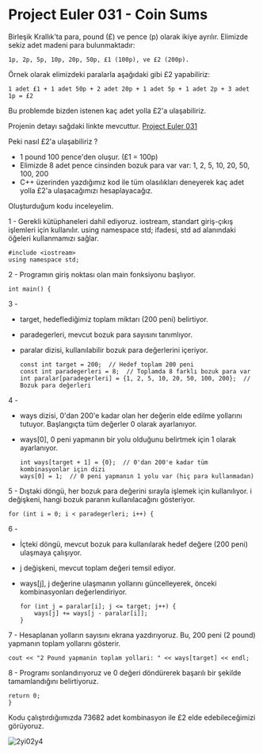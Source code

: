 # Project Euler 031 - Coin Sums

Birleşik Krallık'ta para, pound (£) ve pence (p) olarak ikiye ayrılır. Elimizde sekiz adet madeni para bulunmaktadır:

    1p, 2p, 5p, 10p, 20p, 50p, £1 (100p), ve £2 (200p).

Örnek olarak elimizdeki paralarla aşağıdaki gibi £2 yapabiliriz:

    1 adet £1 + 1 adet 50p + 2 adet 20p + 1 adet 5p + 1 adet 2p + 3 adet 1p = £2

Bu problemde bizden istenen kaç adet yolla £2'a ulaşabiliriz.

Projenin detayı sağdaki linkte mevcuttur. [Project Euler 031](https://projecteuler.net/problem=31)

Peki nasıl £2'a ulaşabiliriz ?

- 1 pound 100 pence'den oluşur. (£1 = 100p)
- Elimizde 8 adet pence cinsinden bozuk para var var: 1, 2, 5, 10, 20, 50, 100, 200
- C++ üzerinden yazdığımız kod ile tüm olasılıkları deneyerek kaç adet yolla £2'a ulaşacağımızı hesaplayacağız.


Oluşturduğum kodu inceleyelim.

1 - Gerekli kütüphaneleri dahil ediyoruz. iostream, standart giriş-çıkış işlemleri için kullanılır. using namespace std; ifadesi, std ad alanındaki öğeleri kullanmamızı sağlar.

    #include <iostream>
    using namespace std;

    
2 - Programın giriş noktası olan main fonksiyonu başlıyor.
 
    int main() {
3 - 
- target, hedeflediğimiz toplam miktarı (200 peni) belirtiyor.
- paradegerleri, mevcut bozuk para sayısını tanımlıyor.
- paralar dizisi, kullanılabilir bozuk para değerlerini içeriyor. 

      const int target = 200;  // Hedef toplam 200 peni
      const int paradegerleri = 8;  // Toplamda 8 farklı bozuk para var
      int paralar[paradegerleri] = {1, 2, 5, 10, 20, 50, 100, 200};  // Bozuk para değerleri

4 - 
- ways dizisi, 0'dan 200'e kadar olan her değerin elde edilme yollarını tutuyor. Başlangıçta tüm değerler 0 olarak ayarlanıyor.
- ways[0], 0 peni yapmanın bir yolu olduğunu belirtmek için 1 olarak ayarlanıyor.

      int ways[target + 1] = {0};  // 0'dan 200'e kadar tüm kombinasyonlar için dizi
      ways[0] = 1;  // 0 peni yapmanın 1 yolu var (hiç para kullanmadan)

5 - Dıştaki döngü, her bozuk para değerini sırayla işlemek için kullanılıyor. i değişkeni, hangi bozuk paranın kullanılacağını gösteriyor.

    for (int i = 0; i < paradegerleri; i++) {
6 - 
- İçteki döngü, mevcut bozuk para kullanılarak hedef değere (200 peni) ulaşmaya çalışıyor.
- j değişkeni, mevcut toplam değeri temsil ediyor.
- ways[j], j değerine ulaşmanın yollarını güncelleyerek, önceki kombinasyonları değerlendiriyor.

      for (int j = paralar[i]; j <= target; j++) {
          ways[j] += ways[j - paralar[i]];
      }
7 - Hesaplanan yolların sayısını ekrana yazdırıyoruz. Bu, 200 peni (2 pound) yapmanın toplam yollarını gösterir.

    cout << "2 Pound yapmanin toplam yollari: " << ways[target] << endl;

8 - Programı sonlandırıyoruz ve 0 değeri döndürerek başarılı bir şekilde tamamlandığını belirtiyoruz.

    return 0;
    }
Kodu çalıştırdığıımızda 73682 adet kombinasyon ile £2 elde edebileceğimizi görüyoruz.

  ![2yi02y4](https://github.com/user-attachments/assets/2c17dc6b-9d84-4abf-8be6-6c506cdb51f5)



